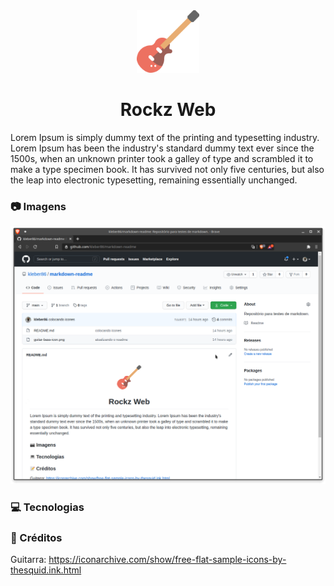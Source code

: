 <div align="center">
    <img src="guitar-bass-icon.png" width="100">
    <h1>Rockz Web</h1>
</div>

<p>Lorem Ipsum is simply dummy text of the printing and typesetting industry. Lorem Ipsum has been the industry's standard dummy text ever since the 1500s, when an unknown printer took a galley of type and scrambled it to make a type specimen book. It has survived not only five centuries, but also the leap into electronic typesetting, remaining essentially unchanged.
</p>

### :camera: Imagens
<p align="center">
  <img src="print-01.png">
</p>

### :computer: Tecnologias

### :memo: Créditos
Guitarra: https://iconarchive.com/show/free-flat-sample-icons-by-thesquid.ink.html

